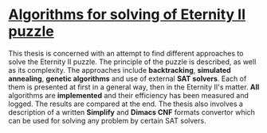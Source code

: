 [Algorithms for solving of Eternity II puzzle](http://garncarz.cz/eternity)
=========

This thesis is concerned with an attempt to find different approaches to solve the Eternity II puzzle. The principle of the puzzle is described, as well as its complexity. The approaches include **backtracking**, **simulated annealing**, **genetic algorithms** and use of external **SAT solvers**. Each of them is presented at first in a general way, then in the Eternity II's matter. **All** algorithms are **implemented** and their efficiency has been measured and logged. The results are compared at the end. The thesis also involves a description of a written **Simplify** and **Dimacs CNF** formats convertor which can be used for solving any problem by certain SAT solvers.
